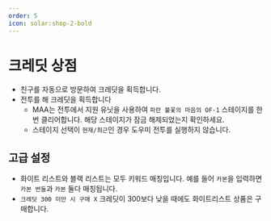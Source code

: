 ```yaml
---
order: 5
icon: solar:shop-2-bold
---
```


# 크레딧 상점

- 친구를 자동으로 방문하여 크레딧을 획득합니다.
- 전투를 해 크레딧을 획득합니다
  - MAA는 전투에서 지원 유닛을 사용하여 `파란 불꽃의 마음의 OF-1` 스테이지를 한 번 클리어합니다. 해당 스테이지가 잠금 해제되었는지 확인하세요.
  - 스테이지 선택이 `현재/최근`인 경우 도우미 전투를 실행하지 않습니다.

## 고급 설정

- 화이트 리스트와 블랙 리스트는 모두 키워드 매칭입니다. 예를 들어 `카본`을 입력하면 `카본 번들`과 `카본` 둘다 매칭됩니다.
- `크레딧 300 미만 시 구매 X` 크레딧이 300보다 낮을 때에도 화이트리스트 상품은 구매합니다.
